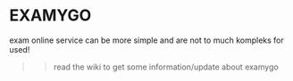 # EXAMYGO
exam online service can be more simple and are not to much kompleks for used!

>>read the wiki to get some information/update about examygo